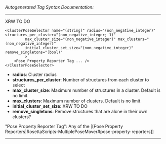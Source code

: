 _Autogenerated Tag Syntax Documentation:_

---
XRW TO DO

```
<ClusterPoseSelector name="(string)" radius="(non_negative_integer)" structures_per_cluster="(non_negative_integer; 1)"
         max_cluster_size="(non_negative_integer)" max_clusters="(non_negative_integer)"
         initial_cluster_set_size="(non_negative_integer)" remove_singletons="(bool)"
         >
    <Pose Property Reporter Tag ... />
</ClusterPoseSelector>
```

-   **radius**: Cluster radius
-   **structures_per_cluster**: Number of structures from each cluster to select
-   **max_cluster_size**: Maximum number of structures in a cluster. Default is no limit.
-   **max_clusters**: Maximum number of clusters. Default is no limit
-   **initial_cluster_set_size**: XRW TO DO
-   **remove_singletons**: Remove structures that are alone in their own clusters?


"Pose Property Reporter Tag": Any of the [[Pose Property Reporters|RosettaScripts-MultiplePoseMover#pose-property-reporters]]

---
